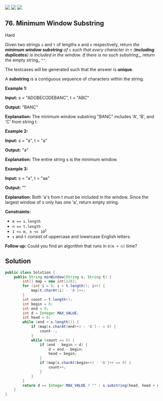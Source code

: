 [![](https://img.shields.io/github/stars/javadev/LeetCode-in-Java?label=Stars&style=flat-square)](https://github.com/javadev/LeetCode-in-Java)
[![](https://img.shields.io/github/forks/javadev/LeetCode-in-Java?label=Fork%20me%20on%20GitHub%20&style=flat-square)](https://github.com/javadev/LeetCode-in-Java/fork)
[![](https://img.shields.io/badge/-LeetCode%20in%20Kotlin-blue?style=flat-square)](https://github.com/javadev/LeetCode-in-Kotlin)

## 76\. Minimum Window Substring

Hard

Given two strings `s` and `t` of lengths `m` and `n` respectively, return _the **minimum window substring** of_ `s` _such that every character in_ `t` _(**including duplicates**) is included in the window. If there is no such substring__, return the empty string_ `""`_._

The testcases will be generated such that the answer is **unique**.

A **substring** is a contiguous sequence of characters within the string.

**Example 1:**

**Input:** s = "ADOBECODEBANC", t = "ABC"

**Output:** "BANC"

**Explanation:** The minimum window substring "BANC" includes 'A', 'B', and 'C' from string t. 

**Example 2:**

**Input:** s = "a", t = "a"

**Output:** "a"

**Explanation:** The entire string s is the minimum window. 

**Example 3:**

**Input:** s = "a", t = "aa"

**Output:** ""

**Explanation:** Both 'a's from t must be included in the window. Since the largest window of s only has one 'a', return empty string. 

**Constraints:**

*   `m == s.length`
*   `n == t.length`
*   <code>1 <= m, n <= 10<sup>5</sup></code>
*   `s` and `t` consist of uppercase and lowercase English letters.

**Follow up:** Could you find an algorithm that runs in `O(m + n)` time?

## Solution

```java
public class Solution {
    public String minWindow(String s, String t) {
        int[] map = new int[128];
        for (int i = 0; i < t.length(); i++) {
            map[t.charAt(i) - 'A']++;
        }
        int count = t.length();
        int begin = 0;
        int end = 0;
        int d = Integer.MAX_VALUE;
        int head = 0;
        while (end < s.length()) {
            if (map[s.charAt(end++) - 'A']-- > 0) {
                count--;
            }
            while (count == 0) {
                if (end - begin < d) {
                    d = end - begin;
                    head = begin;
                }
                if (map[s.charAt(begin++) - 'A']++ == 0) {
                    count++;
                }
            }
        }
        return d == Integer.MAX_VALUE ? "" : s.substring(head, head + d);
    }
}
```